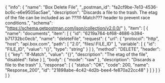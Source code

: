 {
  "info": {
    "name": "Box Delete File",
    "_postman_id": "fa2cf9be-7e13-4536-bc6c-e6e9505ac5ae",
    "description": "Discards a file to the trash. The etag of the file can be included as an ???If-Match??? header to prevent race conditions.",
    "schema": "https://schema.getpostman.com/json/collection/v2.0.0/"
  },
  "item": [
    {
      "name": "documents",
      "item": [
        {
          "id": "6219a764-bf68-4686-b394-b71732bc0ecb",
          "name": "deleteFile",
          "request": {
            "url": {
              "protocol": "http",
              "host": "api.box.com",
              "path": [
                "2.0",
                "files/:FILE_ID"
              ],
              "variable": [
                {
                  "id": "FILE_ID",
                  "value": "{}",
                  "type": "string"
                }
              ]
            },
            "method": "DELETE",
            "header": [
              {
                "key": "If-Match",
                "value": "{}",
                "description": "The etag of the file",
                "disabled": false
              }
            ],
            "body": {
              "mode": "raw"
            },
            "description": "Discards a file to the trash"
          },
          "response": [
            {
              "status": "OK",
              "code": 200,
              "name": "Response_200",
              "id": "21898abe-4c42-4d2b-bee4-fe870a22cc48"
            }
          ]
        }
      ]
    }
  ]
}